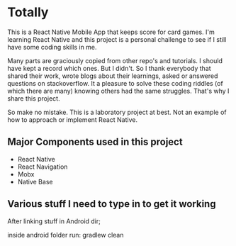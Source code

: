 # Totally

This is a React Native Mobile App that keeps score for card games. I'm learning React Native and this project is a personal challenge to see if I still have some coding skills in me.

Many parts are graciously copied from other repo's and tutorials. I should have kept a record which ones. But I didn't. So I thank everybody that shared their work, wrote blogs about their learnings, asked or answered questions on stackoverflow. It a pleasure to solve these coding riddles (of which there are many) knowing others had the same struggles. That's why I share this project.

So make no mistake. This is a laboratory project at best. Not an example of how to approach or implement React Native.

## Major Components used in this project
- React Native
- React Navigation
- Mobx
- Native Base


## Various stuff I need to type in to get it working


After linking stuff in Android dir;

inside android folder run: gradlew clean
